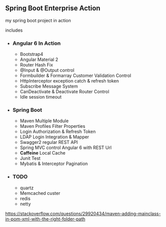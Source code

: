 ## Spring Boot Enterprise Action
my spring boot project in action

includes
* ### Angular 6 In Action
    * Bootstrap4
    * Angular Material 2
    * Router Hash Fix 
    * @Input & @Output control
    * Formbuilder & Formarray Customer Validation Control
    * HttpInterceptor exception catch & refresh token
    * Subscribe Message System
    * CanDeactivate & Deactivate Router Control
    * Idle session timeout 
    
* ### Spring Boot
    * Maven Multiple Module
    * Maven Profiles Filter Properties
    * Login Authorization & Refresh Token
    * LDAP Login Integration & Mapper
    * Swagger2 regular REST API
    * Spring MVC control Angular 6 with REST Url
    * **Caffeine** Local Cache
    * Junit Test
    * Mybatis & Interceptor Pagination

* ### TODO
    * quartz 
    * Memcached custer
    * redis
    * netty

https://stackoverflow.com/questions/29920434/maven-adding-mainclass-in-pom-xml-with-the-right-folder-path
